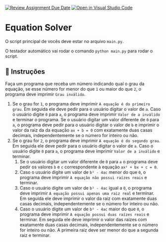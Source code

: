 [![Review Assignment Due Date](https://classroom.github.com/assets/deadline-readme-button-8d59dc4de5201274e310e4c54b9627a8934c3b88527886e3b421487c677d23eb.svg)](https://classroom.github.com/a/ubObsLAp)
[![Open in Visual Studio Code](https://classroom.github.com/assets/open-in-vscode-c66648af7eb3fe8bc4f294546bfd86ef473780cde1dea487d3c4ff354943c9ae.svg)](https://classroom.github.com/online_ide?assignment_repo_id=10728634&assignment_repo_type=AssignmentRepo)
# Equation Solver

O script principal de vocês deve estar no arquivo `main.py`.

O testador automático vai rodar o comando `python main.py` para rodar o script.

## 📝 Instruções

Faça um programa que receba um número indicando qual o grau da equação, se esse número for menor do que `1` ou maior do que `2`, o programa deve imprimir `Grau inválido`.

1. Se o grau for `1`, o programa deve imprimir `A equação é do primeiro grau`.
   Em seguida ele deve pedir para o usuário digitar o valor de `a`.
   Caso o usuário digite `0` para `a`, o programa deve imprimir `Valor de a inválido` e terminar o programa.
   Se o usuário digitar um valor diferente de `0` para `a`, o programa deve pedir para o usuário digitar o valor de `b` e imprimir o valor da raiz da da equação `ax + b = 0` com exatamente duas casas decimais, independentemente se o número for inteiro ou não.
2. Se o grau for `2`, o programa deve imprimir `A equação é do segundo grau`.
   Em seguida ele deve pedir para o usuário digitar o valor de `a`.
   Caso o usuário digite `0` para `a`, o programa deve imprimir `Valor de a inválido` e terminar.
   1. Se o usuário digitar um valor diferente de `0` para `a` o programa deve pedir os valores `b` e `c` correspondente à equação `ax² + bx + c = 0`.
   2. Caso o usuário digite um valor de `b² - 4ac` menor do que `0`, o programa deve imprimir `A equação não possui raízes reais` e terminar.
   3. Caso o usuário digite um valor de `b² - 4ac` igual a `0`, o programa deve imprimir `A equação possui apenas uma raiz real` e terminar.
      Em seguida ele deve imprimir o valor da raiz com exatamente duas casas decimais, independentemente se o número for inteiro ou não.
   4. Caso o usuário digite um valor de `b² - 4ac` maior do que `0`, o programa deve imprimir `A equação possui duas raízes reais` e terminar.
      Em seguida ele deve imprimir o valor das raízes com exatamente duas casas decimais, independentemente se o número for inteiro ou não.
      A primeira raiz deve ser menor do que a segunda raiz e terminar.
